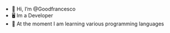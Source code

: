 - 👋 Hi, I’m @Goodfrancesco
- 🖥️ Im a Developer
- 📖 At the moment I am learning various programming languages
